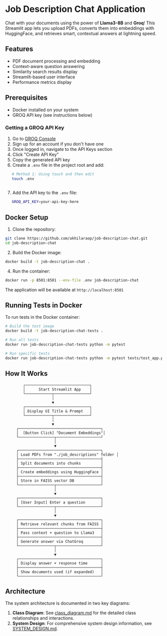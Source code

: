 # Job Description Chat Application

Chat with your documents using the power of **Llama3-8B** and **Groq**! 
This Streamlit app lets you upload PDFs, converts them into embeddings with HuggingFace, and retrieves smart, contextual answers at lightning speed.

## Features

- PDF document processing and embedding
- Context-aware question answering
- Similarity search results display
- Streamlit-based user interface
- Performance metrics display

## Prerequisites

- Docker installed on your system
- GROQ API key (see instructions below)

### Getting a GROQ API Key

1. Go to [GROQ Console](https://console.groq.com/)
2. Sign up for an account if you don't have one
3. Once logged in, navigate to the API Keys section
4. Click "Create API Key"
5. Copy the generated API key
6. Create a `.env` file in the project root and add:
```bash
   # Method 1: Using touch and then edit
   touch .env
   
   ```
7. Add the API key to the `.env` file:

```bash
   GROQ_API_KEY=your-api-key-here
   ```

## Docker Setup

1. Clone the repository:
```bash
git clone https://github.com/akhilaraop/job-description-chat.git
cd job-description-chat
```

2. Build the Docker image:
```bash
docker build -t job-description-chat .
```

4. Run the container:
```bash
docker run -p 8501:8501 --env-file .env job-description-chat
```

The application will be available at `http://localhost:8501`

## Running Tests in Docker

To run tests in the Docker container:

```bash
# Build the test image
docker build -t job-description-chat-tests .

# Run all tests
docker run job-description-chat-tests python -m pytest

# Run specific tests
docker run job-description-chat-tests python -m pytest tests/test_app.py
```


## How It Works

```text
        ┌─────────────────────────────┐
        │      Start Streamlit App    │
        └────────────┬────────────────┘
                     │
                     ▼
        ┌─────────────────────────────┐
        │ Display UI Title & Prompt   │
        └────────────┬────────────────┘
                     │
                     ▼
     ┌─────────────────────────────────────┐
     │  [Button Click] "Document Embeddings"│
     └────────────────┬────────────────────┘
                      │
                      ▼
     ┌─────────────────────────────────────┐
     │ Load PDFs from "./job_descriptions" folder │
     ├─────────────────────────────────────┤
     │ Split documents into chunks         │
     ├─────────────────────────────────────┤
     │ Create embeddings using HuggingFace │
     ├─────────────────────────────────────┤
     │ Store in FAISS vector DB            │
     └────────────────┬────────────────────┘
                      │
                      ▼
     ┌─────────────────────────────────────┐
     │ [User Input] Enter a question       │
     └────────────────┬────────────────────┘
                      │
                      ▼
     ┌─────────────────────────────────────┐
     │ Retrieve relevant chunks from FAISS │
     ├─────────────────────────────────────┤
     │ Pass context + question to Llama3   │
     ├─────────────────────────────────────┤
     │ Generate answer via ChatGroq        │
     └────────────────┬────────────────────┘
                      │
                      ▼
     ┌─────────────────────────────────────┐
     │ Display answer + response time      │
     ├─────────────────────────────────────┤
     │ Show documents used (if expanded)   │
     └─────────────────────────────────────┘
```

## Architecture

The system architecture is documented in two key diagrams:

1. **Class Diagram**: See [class_diagram.md](documents/class_diagram.md) for the detailed class relationships and interactions.
2. **System Design**: For comprehensive system design information, see [SYSTEM_DESIGN.md](documents/SYSTEM_DESIGN.md).

